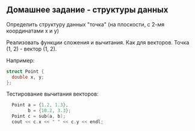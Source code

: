 Домашнее задание - структуры данных
-----------------------------------

Определить структуру данных "точка"
(на плоскости, с 2-мя координатами
 x и y)

Реализовать функции сложения и вычитания.
Как для векторов.
Точка (1, 2) - вектор (1, 2).

Например:
```cpp
struct Point {
  double x, y;
};

```

Тестирование вычитания векторов:
```cpp
  Point a = {1.2, 1.3},
        b = {10.2, 3.3};
  Point c = sub(a, b);
  cout << c.x << " " << c.y << endl;
```




